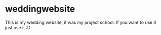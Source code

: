 # weddingwebsite

This is my wedding website, it was my project school. If you want to use it just use it :D
